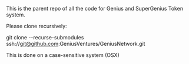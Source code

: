This is the parent repo of all the code for Genius and SuperGenius Token system.

Please clone recursively:

git clone --recurse-submodules ssh://git@github.com:GeniusVentures/GeniusNetwork.git

This is done on a case-sensitive system (OSX)
